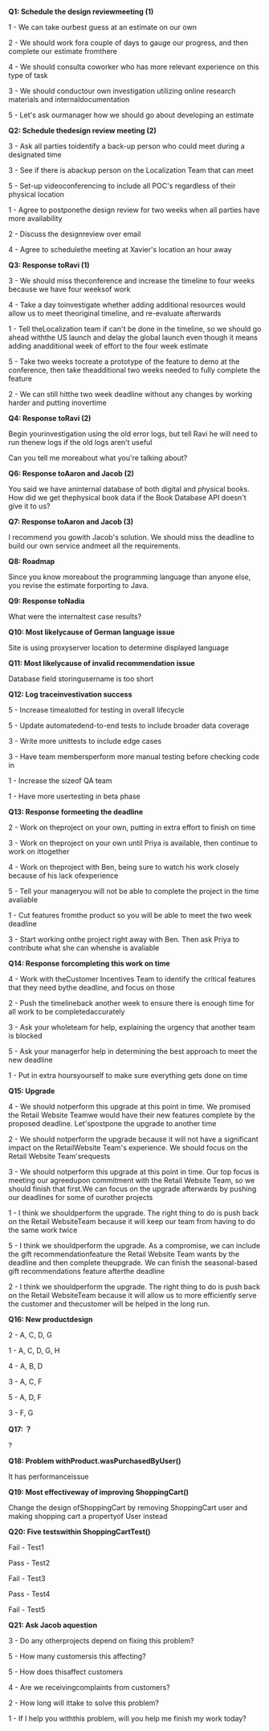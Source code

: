 **Q1: Schedule the design reviewmeeting (1)**

1 - We can take ourbest guess at an estimate on our own

2 - We should work fora couple of days to gauge our progress, and then complete our estimate fromthere

4 - We should consulta coworker who has more relevant experience on this type of task

3 - We should conductour own investigation utilizing online research materials and internaldocumentation

5 - Let's ask ourmanager how we should go about developing an estimate





**Q2: Schedule thedesign review meeting (2)**

3 - Ask all parties toidentify a back-up person who could meet during a designated time

3 - See if there is abackup person on the Localization Team that can meet

5 - Set-up videoconferencing to include all POC's regardless of their physical location

1 - Agree to postponethe design review for two weeks when all parties have more availability

2 - Discuss the designreview over email

4 - Agree to schedulethe meeting at Xavier's location an hour away





**Q3: Response toRavi (1)**

3 - We should miss theconference and increase the timeline to four weeks because we have four weeksof work

4 - Take a day toinvestigate whether adding additional resources would allow us to meet theoriginal timeline, and re-evaluate afterwards

1 - Tell theLocalization team if can't be done in the timeline, so we should go ahead withthe US launch and delay the global launch even though it means adding anadditional week of effort to the four week estimate

5 - Take two weeks tocreate a prototype of the feature to demo at the conference, then take theadditional two weeks needed to fully complete the feature

2 - We can still hitthe two week deadline without any changes by working harder and putting inovertime





**Q4: Response toRavi (2)**

Begin yourinvestigation using the old error logs, but tell Ravi he will need to run thenew logs if the old logs aren't useful





Can you tell me moreabout what you're talking about?





**Q6: Response toAaron and Jacob (2)**

You said we have aninternal database of both digital and physical books. How did we get thephysical book data if the Book Database API doesn't give it to us?





**Q7: Response toAaron and Jacob (3)**

I recommend you gowith Jacob's solution. We should miss the deadline to build our own service andmeet all the requirements.





**Q8: Roadmap**

Since you know moreabout the programming language than anyone else, you revise the estimate forporting to Java.





**Q9: Response toNadia**

What were the internaltest case results?





**Q10: Most likelycause of German language issue**

Site is using proxyserver location to determine displayed language





**Q11: Most likelycause of invalid recommendation issue**

Database field storingusername is too short





**Q12: Log traceinvestivation success**

5 - Increase timealotted for testing in overall lifecycle

5 - Update automatedend-to-end tests to include broader data coverage

3 - Write more unittests to include edge cases

3 - Have team membersperform more manual testing before checking code in

1 - Increase the sizeof QA team

1 - Have more usertesting in beta phase





**Q13: Response formeeting the deadline**

2 - Work on theproject on your own, putting in extra effort to finish on time

3 - Work on theproject on your own until Priya is available, then continue to work on ittogether

4 - Work on theproject with Ben, being sure to watch his work closely because of his lack ofexperience

5 - Tell your manageryou will not be able to complete the project in the time avaliable

1 - Cut features fromthe product so you will be able to meet the two week deadline

3 - Start working onthe project right away with Ben. Then ask Priya to contribute what she can whenshe is avaliable



**Q14: Response forcompleting this work on time**

4 - Work with theCustomer Incentives Team to identify the critical features that they need bythe deadline, and focus on those

2 - Push the timelineback another week to ensure there is enough time for all work to be completedaccurately

3 - Ask your wholeteam for help, explaining the urgency that another team is blocked

5 - Ask your managerfor help in determining the best approach to meet the new deadline

1 - Put in extra hoursyourself to make sure everything gets done on time





**Q15: Upgrade**

4 - We should notperform this upgrade at this point in time. We promised the Retail Website Teamwe would have their new features complete by the proposed deadline. Let'spostpone the upgrade to another time

2 - We should notperform the upgrade because it will not have a significant impact on the RetailWebsite Team's experience. We should focus on the Retail Website Team'srequests

3 - We should notperform this upgrade at this point in time. Our top focus is meeting our agreedupon commitment with the Retail Website Team, so we should finish that first.We can focus on the upgrade afterwards by pushing our deadlines for some of ourother projects

1 - I think we shouldperform the upgrade. The right thing to do is push back on the Retail WebsiteTeam because it will keep our team from having to do the same work twice

5 - I think we shouldperform the upgrade. As a compromise, we can include the gift recommendationfeature the Retail Website Team wants by the deadline and then complete theupgrade. We can finish the seasonal-based gift recommendations feature afterthe deadline

2 - I think we shouldperform the upgrade. The right thing to do is push back on the Retail WebsiteTeam because it will allow us to more efficiently serve the customer and thecustomer will be helped in the long run.





**Q16: New productdesign**

2 - A, C, D, G

1 - A, C, D, G, H

4 - A, B, D

3 - A, C, F

5 - A, D, F

3 - F, G





**Q17: ？**

?





**Q18: Problem withProduct.wasPurchasedByUser()**

It has performanceissue





**Q19: Most effectiveway of improving ShoppingCart()**

Change the design ofShoppingCart by removing ShoppingCart user and making shopping cart a propertyof User instead





**Q20: Five testswithin ShoppingCartTest()**

Fail - Test1

Pass - Test2

Fail - Test3

Pass - Test4

Fail - Test5





**Q21: Ask Jacob aquestion**

3 - Do any otherprojects depend on fixing this problem?

5 - How many customersis this affecting?

5 - How does thisaffect customers

4 - Are we receivingcomplaints from customers?

2 - How long will ittake to solve this problem?

1 - If I help you withthis problem, will you help me finish my work today?